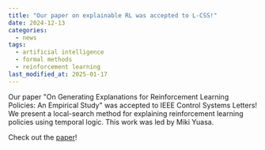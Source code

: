 ```yaml
---
title: "Our paper on explainable RL was accepted to L-CSS!"
date: 2024-12-13
categories:
  - news
tags:
  - artificial intelligence
  - formal methods
  - reinforcement learning
last_modified_at: 2025-01-17
---
```


Our paper "On Generating Explanations for Reinforcement Learning Policies: An Empirical Study" was accepted to IEEE Control Systems Letters! We present a local-search method for explaining reinforcement learning policies using temporal logic. This work was led by Miki Yuasa.

Check out the [paper](https://doi.org/10.1109/LCSYS.2024.3519301)!